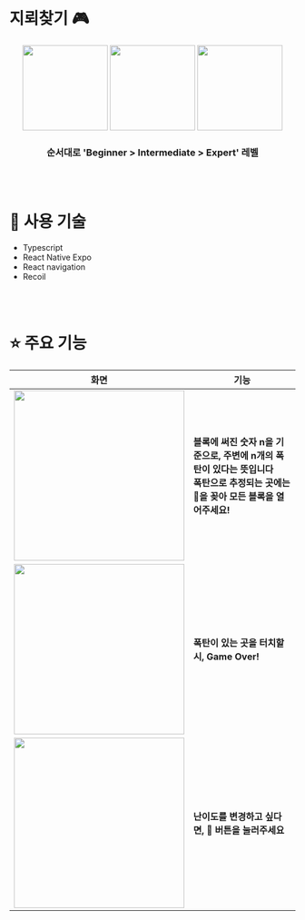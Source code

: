 # 지뢰찾기 🎮

<div align="center">
<img width="150px" src="https://github.com/user-attachments/assets/beabe6c0-3b8b-49b5-ae95-870278d6473d"> 
<img width="150px" src="https://github.com/user-attachments/assets/aab3b963-10fa-4f37-80c0-82982686e310"/> 
<img width="150px" src="https://github.com/user-attachments/assets/ca2dce33-dd10-4082-9677-3ca29695af7d"> 
<h3>순서대로 'Beginner > Intermediate > Expert' 레벨 </h3>
</div>

<br  />
<br  />

# 🔧 사용 기술

- Typescript
- React Native Expo
- React navigation
- Recoil

<br/>
<br/>

# ⭐ 주요 기능

| 화면                                                                                                       | 기능                                                                                                                                     |
| ---------------------------------------------------------------------------------------------------------- | ---------------------------------------------------------------------------------------------------------------------------------------- |
| <img src="https://github.com/user-attachments/assets/c442197c-38a6-4d2d-9bfd-d145a5d440a6" width="300px"/> | <b>블록에 써진 숫자 n을 기준으로, 주변에 n개의 폭탄이 있다는 뜻입니다<br> 폭탄으로 추정되는 곳에는 🚩을 꽂아 모든 블록을 열어주세요!</b> |
| <img src="https://github.com/user-attachments/assets/9ca23411-8368-4411-97e1-ba345259261c" width="300px"/> | <b>폭탄이 있는 곳을 터치할 시, Game Over!</b>                                                                                            |
| <img src="https://github.com/user-attachments/assets/2ac57d16-d5cc-4b4c-892b-632542ab1c53" width="300px"/> | <b>난이도를 변경하고 싶다면, 🙂 버튼을 눌러주세요</b>                                                                                    |

<br/>
<br/>
